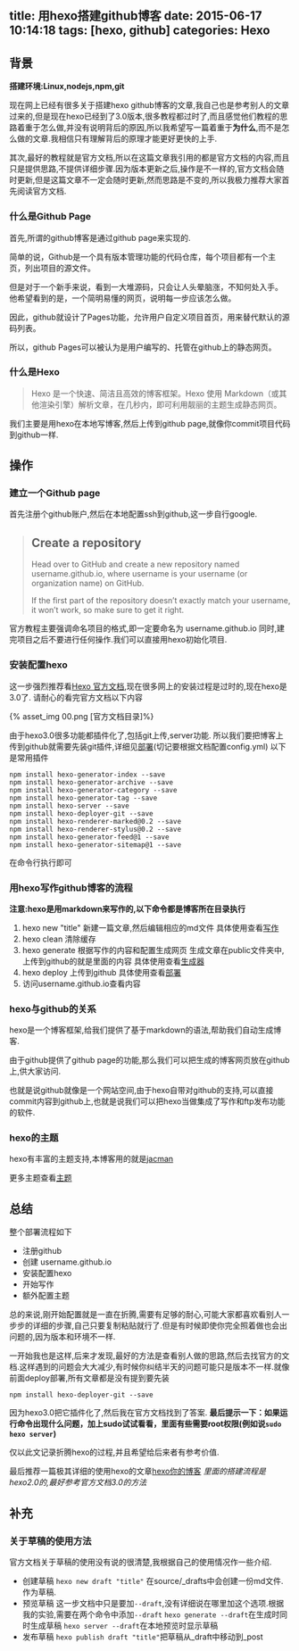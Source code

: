 title: 用hexo搭建github博客
date: 2015-06-17 10:14:18
tags: [hexo, github] 
categories: Hexo
---

## 背景
**搭建环境:Linux,nodejs,npm,git**

现在网上已经有很多关于搭建hexo github博客的文章,我自己也是参考别人的文章过来的,但是现在hexo已经到了3.0版本,很多教程都过时了,而且感觉他们教程的思路着重于怎么做,并没有说明背后的原因,所以我希望写一篇着重于**为什么**,而不是怎么做的文章.我相信只有理解背后的原理才能更好更快的上手.

其次,最好的教程就是官方文档,所以在这篇文章我引用的都是官方文档的内容,而且只是提供思路,不提供详细步骤.因为版本更新之后,操作是不一样的,官方文档会随时更新,但是这篇文章不一定会随时更新,然而思路是不变的,所以我极力推荐大家首先阅读官方文档.

### 什么是Github Page
首先,所谓的github博客是通过github page来实现的.

简单的说，Github是一个具有版本管理功能的代码仓库，每个项目都有一个主页，列出项目的源文件。

但是对于一个新手来说，看到一大堆源码，只会让人头晕脑涨，不知何处入手。
他希望看到的是，一个简明易懂的网页，说明每一步应该怎么做。

因此，github就设计了Pages功能，允许用户自定义项目首页，用来替代默认的源码列表。

所以，github Pages可以被认为是用户编写的、托管在github上的静态网页。

### 什么是Hexo
> Hexo 是一个快速、简洁且高效的博客框架。Hexo 使用 Markdown（或其他渲染引擎）解析文章，在几秒内，即可利用靓丽的主题生成静态网页。

我们主要是用hexo在本地写博客,然后上传到github page,就像你commit项目代码到github一样.
## 操作

### 建立一个Github page
首先注册个github账户,然后在本地配置ssh到github,这一步自行google.
> ## Create a repository
>Head over to GitHub and create a new repository named username.github.io, where username is your username (or organization name) on GitHub.
>
>If the first part of the repository doesn’t exactly match your username, it won’t work, so make sure to get it right.

官方教程主要强调命名项目的格式,即一定要命名为 username.github.io
同时,建完项目之后不要进行任何操作.我们可以直接用hexo初始化项目.

### 安装配置hexo
这一步强烈推荐看[Hexo 官方文档](http://hexo.io/zh-cn/docs/index.html),现在很多网上的安装过程是过时的,现在hexo是3.0了.
请耐心的看完官方文档以下内容

{% asset_img 00.png [官方文档目录]%}

由于hexo3.0很多功能都插件化了,包括git上传,server功能.
所以我们要把博客上传到github就需要先装git插件,详细见[部署](http://hexo.io/zh-cn/docs/deployment.html)(切记要根据文档配置config.yml)
以下是常用插件

    npm install hexo-generator-index --save
    npm install hexo-generator-archive --save
    npm install hexo-generator-category --save
    npm install hexo-generator-tag --save
    npm install hexo-server --save
    npm install hexo-deployer-git --save
    npm install hexo-renderer-marked@0.2 --save
    npm install hexo-renderer-stylus@0.2 --save
    npm install hexo-generator-feed@1 --save
    npm install hexo-generator-sitemap@1 --save

在命令行执行即可

### 用hexo写作github博客的流程
**注意:hexo是用markdown来写作的,以下命令都是博客所在目录执行**

1. hexo new "title" 
    新建一篇文章,然后编辑相应的md文件
    具体使用查看[写作](http://hexo.io/zh-cn/docs/writing.html)
2. hexo clean 
    清除缓存
3. hexo generate
    根据写作的内容和配置生成网页
    生成文章在public文件夹中,上传到github的就是里面的内容
    具体使用查看[生成器](http://hexo.io/zh-cn/docs/generating.html)
4. hexo deploy 
    上传到github
    具体使用查看[部署](http://hexo.io/zh-cn/docs/deployment.html)
5. 访问username.github.io查看内容


### hexo与github的关系

hexo是一个博客框架,给我们提供了基于markdown的语法,帮助我们自动生成博客.

由于github提供了github page的功能,那么我们可以把生成的博客网页放在github上,供大家访问.

也就是说github就像是一个网站空间,由于hexo自带对github的支持,可以直接commit内容到github上,也就是说我们可以把hexo当做集成了写作和ftp发布功能的软件.


### hexo的主题

hexo有丰富的主题支持,本博客用的就是[jacman](http://wuchong.me/jacman/2014/11/20/how-to-use-jacman/)

更多主题查看[主题](http://hexo.io/themes/)

## 总结

整个部署流程如下
- 注册github
- 创建 username.github.io
- 安装配置hexo
- 开始写作
- 额外配置主题

总的来说,刚开始配置就是一直在折腾,需要有足够的耐心,可能大家都喜欢看别人一步步的详细的步骤,自己只要复制粘贴就行了.但是有时候即使你完全照着做也会出问题的,因为版本和环境不一样.

一开始我也是这样,后来才发现,最好的方法是查看别人做的思路,然后去找官方的文档.这样遇到的问题会大大减少,有时候你纠结半天的问题可能只是版本不一样.就像前面deploy部署,所有文章都是没有提到要先装

    npm install hexo-deployer-git --save

因为hexo3.0把它插件化了,然后我在官方文档找到了答案.
**最后提示一下：如果运行命令出现什么问题，加上sudo试试看看，里面有些需要root权限(例如说`sudo hexo server`)**

仅以此文记录折腾hexo的过程,并且希望给后来者有参考价值.

最后推荐一篇极其详细的使用hexo的文章[hexo你的博客](http://ibruce.info/2013/11/22/hexo-your-blog/)
_里面的搭建流程是hexo2.0的,最好参考官方文档3.0的方法_

## 补充
### 关于草稿的使用方法
官方文档关于草稿的使用没有说的很清楚,我根据自己的使用情况作一些介绍.
- 创建草稿
    `hexo new draft "title"`
    在source/_drafts中会创建一份md文件.作为草稿.
- 预览草稿
    这一步文档中只是要加`--draft`,没有详细说在哪里加这个选项.根据我的实验,需要在两个命令中添加`--draft`
    `hexo generate --draft`在生成时同时生成草稿
    `hexo server --draft`在本地预览时显示草稿
- 发布草稿
    `hexo publish draft "title"`把草稿从_draft中移动到_post
